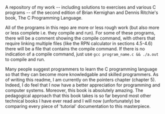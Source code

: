 A repository of my work -- including solutions to exercises and various C
programs -- of the second edition of Brian Kernighan and Dennis Ritchie's book,
The C Programming Language.

All of the programs in this repo are more or less rough work (but also more or
less complete i.e. they compile and run). For some of these programs, there will
be a comment showing the compile command, with others that require linking
multiple files (like the RPN calculator in sections 4.5-4.6) there will be a
file that contains the compile command. If there is no indication of a compile
command, just use `gcc program_name.c && ./a.out` to compile and run. 

Many people suggest programmers to learn the C programming language so that they
can become more knowledgable and skilled programmers. As of writing this readme,
I am currently on the pointers chapter (chapter 5). Indeed, I do feel that I now
have a better appreciation for programming and computer systems. Moreover, this
book is absolutely amazing. The pedagogical approach that this book takes is so
far beyond most other technical books I have ever read and I will now
(unfortunately) be comparing every piece of 'tutorial' documentation to this
masterpiece.

